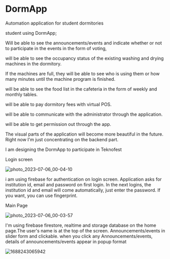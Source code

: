 # DormApp
Automation application for student dormitories

student using DormApp;

Will be able to see the announcements/events and indicate whether or not to participate in the events in the form of voting,

will be able to see the occupancy status of the existing washing and drying machines in the dormitory.

If the machines are full, they will be able to see who is using them or how many minutes until the machine program is finished.

will be able to see the food list in the cafeteria in the form of weekly and monthly tables.

will be able to pay dormitory fees with virtual POS.

will be able to communicate with the administrator through the application.

will be able to get permission out through the app.

The visual parts of the application will become more beautiful in the future. Right now I'm just concentrating on the backend part.

I am designing the DormApp to participate in Teknofest

Login screen

![photo_2023-07-06_00-04-10](https://github.com/muhammedaliturk/DormApp/assets/103900615/42e4fdd4-3339-4218-9698-389252f13bb1)



i am using firebase for authentication on login screen. Application asks for institution id, email and password on first login.
In the next logins, the institution id and email will come automatically, just enter the password.
If you want, you can use fingerprint. 

Main Page

![photo_2023-07-06_00-03-57](https://github.com/muhammedaliturk/DormApp/assets/103900615/f6c3ab6f-af2a-4dad-beeb-992e13a39bed)


I'm using firebase firestore, realtime and storage database on the home page.The user's name is at the top of the screen.
Announcements/events in slider form and clickable.
when you click any Announcements/events, details of announcements/events appear in popup format

![1688243065942](https://github.com/muhammedaliturk/DormApp/assets/103900615/71925c6b-3371-4c4f-b26f-2f52570dfa50)

